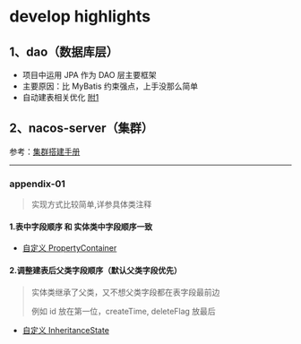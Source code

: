 # develop highlights

## 1、dao（数据库层）
- 项目中运用 JPA 作为 DAO 层主要框架
- 主要原因：比 MyBatis 约束强点，上手没那么简单
- 自动建表相关优化 [附1](#appendix-01)

## 2、nacos-server（集群）
参考：[集群搭建手册](develop-cluster.md)

---
### appendix-01
> 实现方式比较简单,详参具体类注释

#### 1.表中字段顺序 和 实体类中字段顺序一致
  - [自定义 PropertyContainer](https://github.com/AmosWang0626/mall/blob/master/mall-common/src/main/java/org/hibernate/cfg/PropertyContainer.java)

#### 2.调整建表后父类字段顺序（默认父类字段优先）
> 实体类继承了父类，又不想父类字段都在表字段最前边
>
> 例如 id 放在第一位，createTime, deleteFlag 放最后
  - [自定义 InheritanceState](https://github.com/AmosWang0626/mall/blob/master/mall-common/src/main/java/org/hibernate/cfg/InheritanceState.java)
